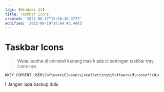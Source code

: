 ```yaml
---
tags: [Windows 11]
title: Taskbar Icons
created: '2022-06-17T15:58:30.377Z'
modified: '2022-06-19T16:04:42.444Z'
---
```


# Taskbar Icons

> Walau sudha di uninstall kadang masih ada di settingan taskbar tray icons nya

```
HKEY_CURRENT_USER\Software\Classes\LocalSettings\Software\Microsoft\Windows\CurrentVersion\TrayNotify
```

! Jangan lupa backup dulu
